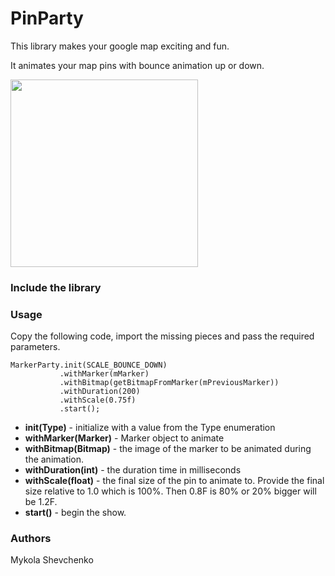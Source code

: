 # PinParty

This library makes your google map exciting and fun.

It animates your map pins with bounce animation up or down.

<img src="https://github.com/nshevchenko/PinParty/blob/master/pinparty_lib.gif" width="300">

### Include the library


### Usage

Copy the following code, import the missing pieces and pass the required parameters. 

```
MarkerParty.init(SCALE_BOUNCE_DOWN)
           .withMarker(mMarker)
           .withBitmap(getBitmapFromMarker(mPreviousMarker))
           .withDuration(200)
           .withScale(0.75f)
           .start();
```

- **init(Type)** - initialize with a value from the Type enumeration
- **withMarker(Marker)** - Marker object to animate 
- **withBitmap(Bitmap)** - the image of the marker to be animated during the animation.  
- **withDuration(int)** - the duration time in milliseconds
- **withScale(float)** - the final size of the pin to animate to. Provide the final size relative to 1.0 which is 100%. Then 0.8F is 80% or 20% bigger will be 1.2F. 
- **start()** - begin the show. 

### Authors
Mykola Shevchenko
